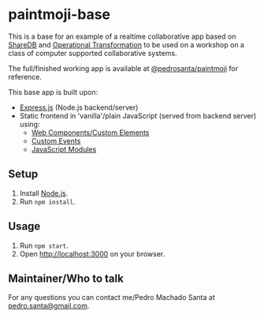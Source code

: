 # paintmoji-base
This is a base for an example of a realtime collaborative app based on [ShareDB](https://github.com/share/sharedb) and [Operational Transformation](https://en.wikipedia.org/wiki/Operational_transformation) to be used on a workshop on a class of computer supported collaborative systems.

The full/finished working app is available at [@pedrosanta/paintmoji](https://github.com/pedrosanta/paintmoji) for reference.

This base app is built upon:
- [Express.js](https://expressjs.com) (Node.js backend/server)
- Static frontend in 'vanilla'/plain JavaScript (served from backend server) using:
  - [Web Components/Custom Elements](https://developer.mozilla.org/en-US/docs/Web/API/Web_components/Using_custom_elements)
  - [Custom Events](https://developer.mozilla.org/en-US/docs/Web/Events/Creating_and_triggering_events)
  - [JavaScript Modules](https://developer.mozilla.org/en-US/docs/Web/JavaScript/Guide/Modules)

## Setup

1. Install [Node.js](https://nodejs.org/en/download).
2. Run `npm install`.

## Usage

1. Run `npm start`.
2. Open [http://localhost:3000](http://localhost:3000) on your browser.

## Maintainer/Who to talk

For any questions you can contact me/Pedro Machado Santa at [pedro.santa@gmail.com](mailto:pedro.santa@gmail.com).
